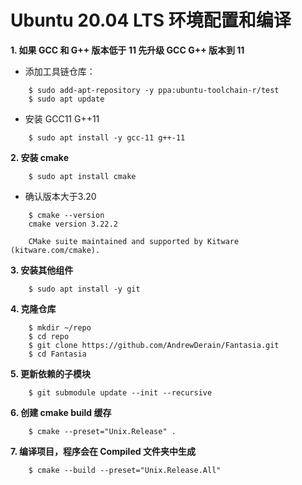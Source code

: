 ﻿
# Ubuntu 20.04 LTS 环境配置和编译


**1. 如果 GCC 和 G++ 版本低于 11 先升级 GCC G++ 版本到 11**

- 添加工具链仓库：
```
    $ sudo add-apt-repository -y ppa:ubuntu-toolchain-r/test
    $ sudo apt update
```

- 安装 GCC11 G++11
```
    $ sudo apt install -y gcc-11 g++-11
```

**2. 安装 cmake**
```
    $ sudo apt install cmake
```
- 确认版本大于3.20
```
    $ cmake --version
    cmake version 3.22.2

    CMake suite maintained and supported by Kitware (kitware.com/cmake).
```

**3. 安装其他组件**
```
    $ sudo apt install -y git
```

**4. 克隆仓库**
```
    $ mkdir ~/repo 
    $ cd repo
    $ git clone https://github.com/AndrewDerain/Fantasia.git
    $ cd Fantasia
```

**5. 更新依赖的子模块**
```
    $ git submodule update --init --recursive
```

**6. 创建 cmake build 缓存**
```
    $ cmake --preset="Unix.Release" .
```

**7. 编译项目，程序会在 Compiled 文件夹中生成**
```
    $ cmake --build --preset="Unix.Release.All"
```
